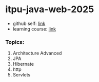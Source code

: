 # itpu-java-web-2025

- github self: [link](https://github.com/AndreiRohau/itpu-java-web-2025)
- learning course: [link](https://university.epam.com/myLearning/path?moduleId=17718231&rootId=17718201&tab=COURSEWARE)

### Topics:
1. Architecture Advanced
2. JPA
3. Hibernate
4. http
5. Servlets